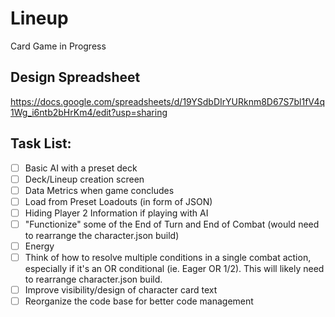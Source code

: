 # Lineup
Card Game in Progress

## Design Spreadsheet

https://docs.google.com/spreadsheets/d/19YSdbDIrYURknm8D67S7bl1fV4q1Wg_i6ntb2bHrKm4/edit?usp=sharing

## Task List:

- [ ] Basic AI with a preset deck
- [ ] Deck/Lineup creation screen
- [ ] Data Metrics when game concludes
- [ ] Load from Preset Loadouts (in form of JSON)
- [ ] Hiding Player 2 Information if playing with AI
- [ ] "Functionize" some of the End of Turn and End of Combat (would need to rearrange the character.json build)
- [ ] Energy
- [ ] Think of how to resolve multiple conditions in a single combat action, especially if it's an OR conditional (ie. Eager OR 1/2). This will likely need to rearrange character.json build.
- [ ] Improve visibility/design of character card text
- [ ] Reorganize the code base for better code management